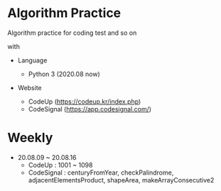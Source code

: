 # Algorithm Practice

Algorithm practice for coding test and so on

with

- Language  
  - Python 3 (2020.08 now)
  
- Website
  - CodeUp (https://codeup.kr/index.php)
  - CodeSignal (https://app.codesignal.com/)

# Weekly

- 20.08.09 ~ 20.08.16
	- CodeUp 
	: 1001 ~ 1098
	- CodeSignal 
	: centuryFromYear, checkPalindrome, adjacentElementsProduct, shapeArea, makeArrayConsecutive2
